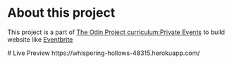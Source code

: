 # About this project
<p>
  This project is a part of <a href="https://www.theodinproject.com/lessons/ruby-on-rails-private-events"> The Odin Project curriculum:Private Events</a> to build website like <a href="https://www.eventbrite.com/"> Eventbrite </a>
</p>
# Live Preview
https://whispering-hollows-48315.herokuapp.com/
